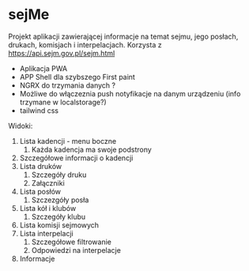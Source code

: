 # sejMe

Projekt aplikacji zawierającej informacje na temat sejmu, jego posłach, drukach, komisjach i interpelacjach.
Korzysta z https://api.sejm.gov.pl/sejm.html

- Aplikacja PWA
- APP Shell dla szybszego First paint
- NGRX do trzymania danych ?
- Możliwe do włączeznia push notyfikacje na danym urządzeniu (info trzymane w localstorage?)
- tailwind css

Widoki:

1. Lista kadencji - menu boczne
   1. Każda kadencja ma swoje podstrony
2. Szczegółowe informacji o kadencji
3. Lista druków
   1. Szczegóły druku
   2. Załączniki
4. Lista posłów
   1. Szczezgóły posła
5. Lista kół i klubów
   1. Szczegóły klubu
6. Lista komisji sejmowych
7. Lista interpelacji
   1. Szczegółowe filtrowanie
   2. Odpowiedzi na interpelacje
8. Informacje
